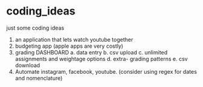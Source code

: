 # coding_ideas
just some coding ideas

1. an application that lets watch youtube together
2. budgeting app (apple apps are very costly)
3. grading DASHBOARD
  a. data entry
  b. csv upload
  c. unlimited assignments and weightage options
  d. extra- grading patterns
  e. csv download
4. Automate instagram, facebook, youtube. (consider using regex for dates and nomenclature)
